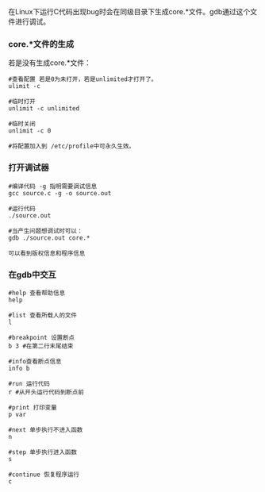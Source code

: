 <!--
author: 刘青
date: 2017-1-31
title: 使用gdb调试C代码
type: note
tags: 
category: clang
status: publish
summary: 在Windows中调试C代码有VC，Linux中其实有不逊色的gdb。
-->

在Linux下运行C代码出现bug时会在同级目录下生成core.*文件。gdb通过这个文件进行调试。

### core.*文件的生成
若是没有生成core.*文件：
```
#查看配置 若是0为未打开，若是unlimited才打开了。
ulimit -c

#临时打开
unlimit -c unlimited

#临时关闭
unlimit -c 0

#将配置加入到 /etc/profile中可永久生效。
```

### 打开调试器

```
#编译代码 -g 指明需要调试信息
gcc source.c -g -o source.out

#运行代码
./source.out

#当产生问题想调试时可以：
gdb ./source.out core.*

可以看到版权信息和程序信息
```

### 在gdb中交互
```
#help 查看帮助信息
help

#list 查看所载人的文件
l

#breakpoint 设置断点
b 3 #在第二行末尾结束

#info查看断点信息
info b

#run 运行代码
r #从开头运行代码到断点前

#print 打印变量
p var

#next 单步执行不进入函数
n

#step 单步执行进入函数
s

#continue 恢复程序运行
c
```
